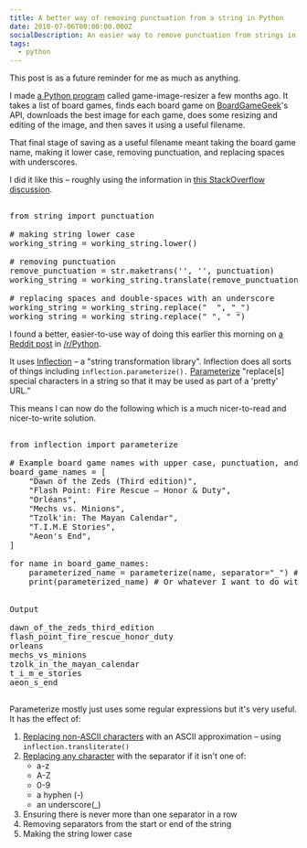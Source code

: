 ```yaml
---
title: A better way of removing punctuation from a string in Python
date: 2018-07-06T00:00:00.000Z
socialDescription: An easier way to remove punctuation from strings in Python
tags:
  - python
---
```

This post is as a future reminder for me as much as anything.

I made [a Python program](https://github.com/edjw/game-image-resizer) called game-image-resizer a few months ago. It takes a list of board games, finds each board game on [BoardGameGeek](http://boardgamegeek.com/)'s API, downloads the best image for each game, does some resizing and editing of the image, and then saves it using a useful filename.

That final stage of saving as a useful filename meant taking the board game name, making it lower case, removing punctuation, and replacing spaces with underscores.

I did it like this – roughly using the information in [this StackOverflow discussion](https://stackoverflow.com/questions/265960/best-way-to-strip-punctuation-from-a-string-in-python).

<pre>

from string import punctuation

# making string lower case
working_string = working_string.lower()

# removing punctuation
remove_punctuation = str.maketrans('', '', punctuation)
working_string = working_string.translate(remove_punctuation)

# replacing spaces and double-spaces with an underscore
working_string = working_string.replace("  ", "_")
working_string = working_string.replace(" ", "_")
</pre>

I found a better, easier-to-use way of doing this earlier this morning on [a Reddit post](https://www.reddit.com/r/Python/comments/8wc2vi/5_rarely_mentioned_but_super_useful_packages_you/) in [/r/Python](https://www.reddit.com/r/Python).

It uses [Inflection](https://inflection.readthedocs.io/en/latest/) – a "string transformation library". Inflection does all sorts of things including `inflection.parameterize().` [Parameterize](https://inflection.readthedocs.io/en/latest/index.html#inflection.parameterize) "replace\[s\] special characters in a string so that it may be used as part of a 'pretty' URL."

This means I can now do the following which is a much nicer-to-read and nicer-to-write solution.

<pre>

from inflection import parameterize

# Example board game names with upper case, punctuation, and non-ASCII characters
board_game_names = [
    "Dawn of the Zeds (Third edition)",
    "Flash Point: Fire Rescue – Honor & Duty",
    "Orléans",
    "Mechs vs. Minions",
    "Tzolk'in: The Mayan Calendar",
    "T.I.M.E Stories",
    "Aeon's End",
]

for name in board_game_names:
    parameterized_name = parameterize(name, separator="_") # Default is `separator='-'`
    print(parameterized_name) # Or whatever I want to do with it


Output

dawn_of_the_zeds_third_edition
flash_point_fire_rescue_honor_duty
orleans
mechs_vs_minions
tzolk_in_the_mayan_calendar
t_i_m_e_stories
aeon_s_end

</pre>

Parameterize mostly just uses some regular expressions but it's very useful. It has the effect of:

1. [Replacing non-ASCII characters](https://inflection.readthedocs.io/en/latest/_modules/inflection.html#transliterate) with an ASCII approximation – using `inflection.transliterate()`
2. [Replacing any character](https://inflection.readthedocs.io/en/latest/_modules/inflection.html#parameterize) with the separator if it isn't one of:
   * a-z
   * A-Z
   * 0-9
   * a hyphen (-)
   * an underscore(_)
3. Ensuring there is never more than one separator in a row
4. Removing separators from the start or end of the string
5. Making the string lower case
